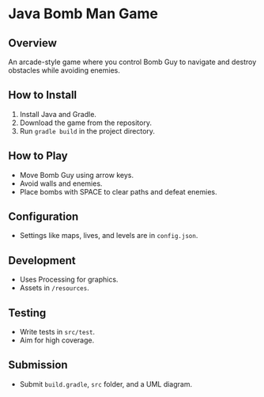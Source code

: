 # Java Bomb Man Game

## Overview
An arcade-style game where you control Bomb Guy to navigate and destroy obstacles while avoiding enemies.

## How to Install
1. Install Java and Gradle.
2. Download the game from the repository.
3. Run `gradle build` in the project directory.

## How to Play
- Move Bomb Guy using arrow keys.
- Avoid walls and enemies.
- Place bombs with SPACE to clear paths and defeat enemies.

## Configuration
- Settings like maps, lives, and levels are in `config.json`.

## Development
- Uses Processing for graphics.
- Assets in `/resources`.

## Testing
- Write tests in `src/test`.
- Aim for high coverage.

## Submission
- Submit `build.gradle`, `src` folder, and a UML diagram.
